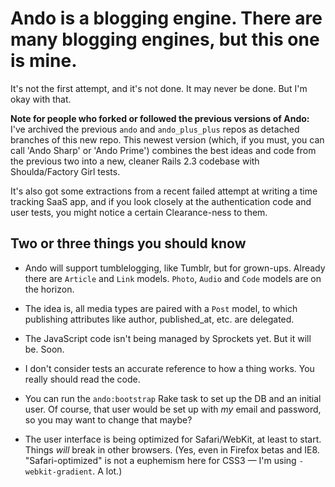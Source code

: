 # Ando is a blogging engine. There are many blogging engines, but this one is mine. #

It's not the first attempt, and it's not done. It may never be done. But I'm okay with that.

**Note for people who forked or followed the previous versions of Ando:** I've archived the previous `ando` and `ando_plus_plus` repos as detached branches of this new repo. This newest version (which, if you must, you can call 'Ando Sharp' or 'Ando Prime') combines the best ideas and code from the previous two into a new, cleaner Rails 2.3 codebase with Shoulda/Factory Girl tests.

It's also got some extractions from a recent failed attempt at writing a time tracking SaaS app, and if you look closely at the authentication code and user tests, you might notice a certain Clearance-ness to them.

## Two or three things you should know ##

* Ando will support tumblelogging, like Tumblr, but for grown-ups. Already there are `Article` and `Link` models. `Photo`, `Audio` and `Code` models are on the horizon.

* The idea is, all media types are paired with a `Post` model, to which publishing attributes like author, published\_at, etc. are delegated.

* The JavaScript code isn't being managed by Sprockets yet. But it will be. Soon.

* I don't consider tests an accurate reference to how a thing works. You really should read the code.

* You can run the `ando:bootstrap` Rake task to set up the DB and an initial user. Of course, that user would be set up with _my_ email and password, so you may want to change that maybe?

* The user interface is being optimized for Safari/WebKit, at least to start. Things _will_ break in other browsers. (Yes, even in Firefox betas and IE8. "Safari-optimized" is not a euphemism here for CSS3 — I'm using `-webkit-gradient`. A lot.)
